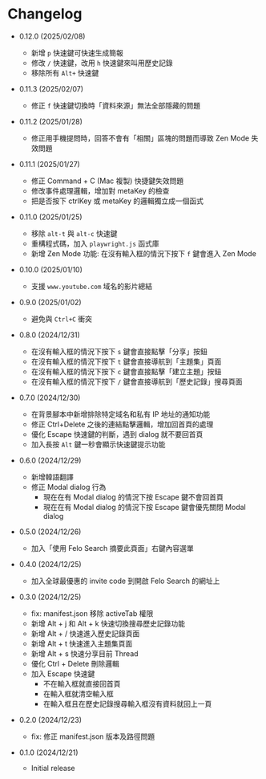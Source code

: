 # Changelog

- 0.12.0 (2025/02/08)

  - 新增 `p` 快速鍵可快速生成簡報
  - 修改 `/` 快速鍵，改用 `h` 快速鍵來叫用歷史記錄
  - 移除所有 `Alt+` 快速鍵

- 0.11.3 (2025/02/07)

  - 修正 `f` 快速鍵切換時「資料來源」無法全部隱藏的問題

- 0.11.2 (2025/01/28)

  - 修正用手機提問時，回答不會有「相關」區塊的問題而導致 Zen Mode 失效問題

- 0.11.1 (2025/01/27)

  - 修正 Command + C (Mac 複製) 快捷鍵失效問題
  - 修改事件處理邏輯，增加對 metaKey 的檢查
  - 把是否按下 ctrlKey 或 metaKey 的邏輯獨立成一個函式

- 0.11.0 (2025/01/25)

  - 移除 `alt-t` 與 `alt-c` 快速鍵
  - 重構程式碼，加入 `playwright.js` 函式庫
  - 新增 Zen Mode 功能: 在沒有輸入框的情況下按下 `f` 鍵會進入 Zen Mode

- 0.10.0 (2025/01/10)

  - 支援 `www.youtube.com` 域名的影片總結

- 0.9.0 (2025/01/02)

  - 避免與 `Ctrl+C` 衝突

- 0.8.0 (2024/12/31)

  - 在沒有輸入框的情況下按下 `s` 鍵會直接點擊「分享」按鈕
  - 在沒有輸入框的情況下按下 `t` 鍵會直接導航到「主題集」頁面
  - 在沒有輸入框的情況下按下 `c` 鍵會直接點擊「建立主題」按鈕
  - 在沒有輸入框的情況下按下 `/` 鍵會直接導航到「歷史記錄」搜尋頁面

- 0.7.0 (2024/12/30)

  - 在背景腳本中新增排除特定域名和私有 IP 地址的通知功能
  - 修正 Ctrl+Delete 之後的連結點擊邏輯，增加回首頁的處理
  - 優化 Escape 快速鍵的判斷，遇到 dialog 就不要回首頁
  - 加入長按 `Alt` 鍵一秒會顯示快速鍵提示功能

- 0.6.0 (2024/12/29)

  - 新增韓語翻譯
  - 修正 Modal dialog 行為
    - 現在在有 Modal dialog 的情況下按 Escape 鍵不會回首頁
    - 現在在有 Modal dialog 的情況下按 Escape 鍵會優先關閉 Modal dialog

- 0.5.0 (2024/12/26)

  - 加入「使用 Felo Search 摘要此頁面」右鍵內容選單

- 0.4.0 (2024/12/25)

  - 加入全球最優惠的 invite code 到開啟 Felo Search 的網址上

- 0.3.0 (2024/12/25)

  - fix: manifest.json 移除 activeTab 權限
  - 新增 Alt + j 和 Alt + k 快速切換搜尋歷史記錄功能
  - 新增 Alt + / 快速進入歷史記錄頁面
  - 新增 Alt + t 快速進入主題集頁面
  - 新增 Alt + s 快速分享目前 Thread
  - 優化 Ctrl + Delete 刪除邏輯
  - 加入 Escape 快速鍵
    - 不在輸入框就直接回首頁
    - 在輸入框就清空輸入框
    - 在輸入框且在歷史記錄搜尋輸入框沒有資料就回上一頁

- 0.2.0 (2024/12/23)

  - fix: 修正 manifest.json 版本及路徑問題

- 0.1.0 (2024/12/21)

  - Initial release
